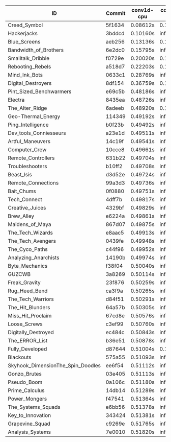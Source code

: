 |ID|Commit|conv1d-cpu|conv1d-gpu|DWSPConv2D-gpu|gemm-gpu|avg|
|-|-|-|-|-|-|-|
|Creed_Symbol|5f1634|0.08612s|0.12878s|infs|1.75530s|infs|
|Hackerjacks|3bddcd|0.10160s|infs|infs|4.50214s|infs|
|Blue_Screens|aeb256|0.13136s|0.12884s|infs|1.92291s|infs|
|Bandwidth_of_Brothers|6e2dc0|0.15795s|infs|infs|2.06094s|infs|
|Smalltalk_Dribble|f0729e|0.20020s|0.11985s|infs|1.91888s|infs|
|Rebooting_Rebels|a518d7|0.22203s|0.13859s|infs|4.40144s|infs|
|Mind_Ink_Bots|0633c1|0.28769s|infs|infs|4.43806s|infs|
|Digital_Destroyers|8df154|0.36759s|0.12506s|infs|1.97792s|infs|
|Pint_Sized_Benchwarmers|e69c5b|0.48186s|infs|infs|4.48166s|infs|
|Electra|8435ea|0.48726s|infs|infs|4.49506s|infs|
|The_Alter_Ridge|6adeeb|0.48920s|0.14576s|infs|4.37889s|infs|
|Geo-Thermal_Energy|114349|0.49192s|infs|infs|4.44257s|infs|
|Ping_Intelligence|b0f23b|0.49492s|infs|infs|4.44675s|infs|
|Dev_tools_Conniesseurs|a23e1d|0.49511s|infs|infs|4.42878s|infs|
|Artful_Maneuvers|14c19f|0.49541s|infs|infs|4.49768s|infs|
|Computer_Crew|10cce8|0.49661s|infs|infs|4.43151s|infs|
|Remote_Controllers|631b22|0.49704s|infs|infs|4.47871s|infs|
|Troubleshooters|b10ff2|0.49708s|infs|infs|4.48296s|infs|
|Beast_Isis|d3d52e|0.49724s|infs|infs|4.46693s|infs|
|Remote_Connections|99a3d3|0.49736s|infs|infs|4.45246s|infs|
|Bait_Chums|0f0880|0.49751s|infs|infs|4.48007s|infs|
|Tech_Connect|4dff7b|0.49817s|infs|infs|4.44309s|infs|
|Creative_Juices|4329bf|0.49829s|infs|infs|4.47768s|infs|
|Brew_Alley|e6224a|0.49861s|infs|infs|4.45469s|infs|
|Maidens_of_Maya|867d07|0.49875s|infs|infs|4.44719s|infs|
|The_Tech_Wizards|e8aac5|0.49913s|infs|infs|4.47452s|infs|
|The_Tech_Avengers|0439fe|0.49948s|infs|infs|4.46875s|infs|
|The_Cyco_Paths|c44f96|0.49952s|infs|infs|4.43841s|infs|
|Analyzing_Anarchists|14190b|0.49974s|infs|infs|4.43841s|infs|
|Byte_Mechanics|f38f04|0.50040s|infs|infs|4.46738s|infs|
|GUZCWB|3a8269|0.50114s|infs|infs|4.45059s|infs|
|Freak_Gravity|23f876|0.50259s|infs|infs|4.43599s|infs|
|Rug_Heed_Bend|ca3f9a|0.50265s|infs|infs|4.43683s|infs|
|The_Tech_Warriors|d84f51|0.50291s|infs|infs|4.46270s|infs|
|The_Hit_Blunders|64a57b|0.50305s|infs|infs|4.44451s|infs|
|Miss_Hit_Proclaim|67cd8e|0.50576s|infs|infs|4.43400s|infs|
|Loose_Screws|c3ef99|0.50760s|infs|infs|4.46371s|infs|
|Digitally_Destroyed|ec484c|0.50843s|infs|infs|4.49058s|infs|
|The_ERROR_List|b36e51|0.50878s|infs|infs|4.48791s|infs|
|Fully_Developed|d87644|0.51004s|0.13152s|infs|2.11460s|infs|
|Blackouts|575a55|0.51093s|infs|infs|4.44230s|infs|
|Skyhook_DimensionThe_Spin_Doodles|ee6f54|0.51112s|infs|infs|4.44387s|infs|
|Gonzo_Brutes|03e405|0.51113s|infs|infs|4.44040s|infs|
|Pseudo_Boom|0a106c|0.51180s|infs|infs|4.44690s|infs|
|Prime_Calculus|14db14|0.51289s|infs|infs|4.47834s|infs|
|Power_Mongers|f47541|0.51364s|infs|infs|4.44137s|infs|
|The_Systems_Squads|e6bb56|0.51378s|infs|infs|4.48293s|infs|
|Key_to_Innovation|343424|0.51381s|infs|infs|4.44028s|infs|
|Grapevine_Squad|c9269e|0.51765s|infs|infs|4.45802s|infs|
|Analysis_Systems|7e0010|0.51820s|infs|infs|4.42757s|infs|
